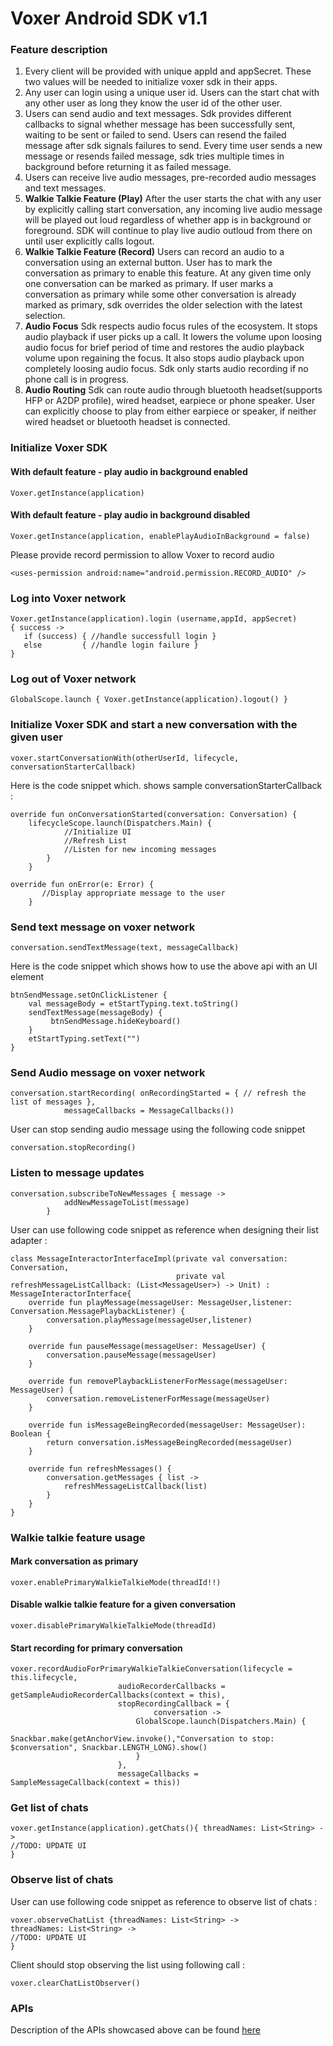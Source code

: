 # Voxer Android SDK v1.1

### Feature description

1. Every client will be provided with unique appId and appSecret. These two values will be needed to initialize voxer sdk in their apps.
2. Any user can login using a unique user id. Users can the start chat with any other user as long they know the user id of the other user.  
3. Users can send audio and text messages. Sdk provides different callbacks to signal whether message has been successfully sent, waiting to be sent or failed to send. Users can resend the failed message after sdk signals failures to send. Every time user sends a new message or resends failed message, sdk tries multiple times in background before returning it as failed message. 
4. Users can receive live audio messages, pre-recorded audio messages and text messages.
5. **Walkie Talkie Feature (Play)** After the user starts the chat with any user by explicitly calling start conversation, any incoming live audio message will be played out loud regardless of whether app is in background or foreground. SDK will continue to play live audio outloud from there on until user explicitly calls logout.
6. **Walkie Talkie Feature (Record)** Users can record an audio to a conversation using an external button. User has to mark the conversation as primary to enable this feature. At any given time only one conversation can be marked as primary. If user marks a conversation as primary while some other conversation is already marked as primary, sdk overrides the older selection with the latest selection. 
7. **Audio Focus** Sdk respects audio focus rules of the ecosystem. It stops audio playback if user picks up a call. It lowers the volume upon loosing audio focus for brief period of time and restores the audio playback volume upon regaining the focus. It also stops audio playback upon completely loosing audio focus. Sdk only starts audio recording if no phone call is in progress. 
8. **Audio Routing** Sdk can route audio through bluetooth headset(supports HFP or A2DP profile), wired headset, earpiece or phone speaker. User can explicitly choose to play from either earpiece or speaker, if neither wired headset or bluetooth headset is connected.

### Initialize Voxer SDK 

#### With default feature - play audio in background enabled

```
Voxer.getInstance(application)
```

#### With default feature - play audio in background disabled

```
Voxer.getInstance(application, enablePlayAudioInBackground = false)
```


Please provide record permission to allow Voxer to record audio

```
<uses-permission android:name="android.permission.RECORD_AUDIO" />
```

### Log into Voxer network 

```
Voxer.getInstance(application).login (username,appId, appSecret) 
{ success ->
   if (success) { //handle successfull login }
   else         { //handle login failure }
}
 ```
 
 ### Log out of Voxer network
 
 ```
 GlobalScope.launch { Voxer.getInstance(application).logout() }
 
 ```

### Initialize Voxer SDK and start a new conversation with the given user

```
voxer.startConversationWith(otherUserId, lifecycle, conversationStarterCallback)
```

Here is the code snippet which. shows sample conversationStarterCallback : 

```
override fun onConversationStarted(conversation: Conversation) {
    lifecycleScope.launch(Dispatchers.Main) {
            //Initialize UI
            //Refresh List
            //Listen for new incoming messages
        }
    }

override fun onError(e: Error) {
       //Display appropriate message to the user
    }
```
    
 
 ### Send text message on voxer network
 
 ```
 conversation.sendTextMessage(text, messageCallback)
 ```
 
 Here is the code snippet which shows how to use the above api with an UI element
 
 ```
 btnSendMessage.setOnClickListener {
     val messageBody = etStartTyping.text.toString()
     sendTextMessage(messageBody) {
          btnSendMessage.hideKeyboard()
     }
     etStartTyping.setText("")
 }
 ```

### Send Audio message on voxer network

```
conversation.startRecording( onRecordingStarted = { // refresh the list of messages },
            messageCallbacks = MessageCallbacks())
```

User can stop sending audio message using the following code snippet 

```
conversation.stopRecording()
```

### Listen to message updates

```
conversation.subscribeToNewMessages { message ->
            addNewMessageToList(message)
        }
```

User can use following code snippet as reference when designing their list adapter : 

```
class MessageInteractorInterfaceImpl(private val conversation: Conversation,
                                     private val refreshMessageListCallback: (List<MessageUser>) -> Unit) : MessageInteractorInterface{
    override fun playMessage(messageUser: MessageUser,listener: Conversation.MessagePlaybackListener) {
        conversation.playMessage(messageUser,listener)
    }

    override fun pauseMessage(messageUser: MessageUser) {
        conversation.pauseMessage(messageUser)
    }

    override fun removePlaybackListenerForMessage(messageUser: MessageUser) {
        conversation.removeListenerForMessage(messageUser)
    }

    override fun isMessageBeingRecorded(messageUser: MessageUser): Boolean {
        return conversation.isMessageBeingRecorded(messageUser)
    }

    override fun refreshMessages() {
        conversation.getMessages { list ->
            refreshMessageListCallback(list)
        }
    }
}
```
### Walkie talkie feature usage
#### Mark conversation as primary
```
voxer.enablePrimaryWalkieTalkieMode(threadId!!)
```
#### Disable walkie talkie feature for a given conversation
```
voxer.disablePrimaryWalkieTalkieMode(threadId)
```
#### Start recording for primary conversation
```
voxer.recordAudioForPrimaryWalkieTalkieConversation(lifecycle = this.lifecycle,
                        audioRecorderCallbacks = getSampleAudioRecorderCallbacks(context = this),
                        stopRecordingCallback = {
                                conversation ->
                            GlobalScope.launch(Dispatchers.Main) {
                                Snackbar.make(getAnchorView.invoke(),"Conversation to stop: $conversation", Snackbar.LENGTH_LONG).show()
                            }
                        },
                        messageCallbacks = SampleMessageCallback(context = this))
```

### Get list of chats
```
voxer.getInstance(application).getChats(){ threadNames: List<String> ->
//TODO: UPDATE UI
}
```

### Observe list of chats
User can use following code snippet as reference to observe list of chats : 

```
voxer.observeChatList {threadNames: List<String> ->
threadNames: List<String> ->
//TODO: UPDATE UI
}
```

Client should stop observing the list using following call : 
```
voxer.clearChatListObserver()
```

### APIs

Description of the  APIs showcased above can be found [here](voxersdk/index.md)
